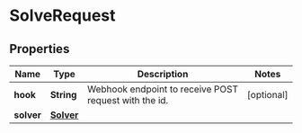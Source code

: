# SolveRequest

## Properties
Name | Type | Description | Notes
------------ | ------------- | ------------- | -------------
**hook** | **String** | Webhook endpoint to receive POST request with the id. |  [optional]
**solver** | [**Solver**](Solver.md) |  | 
